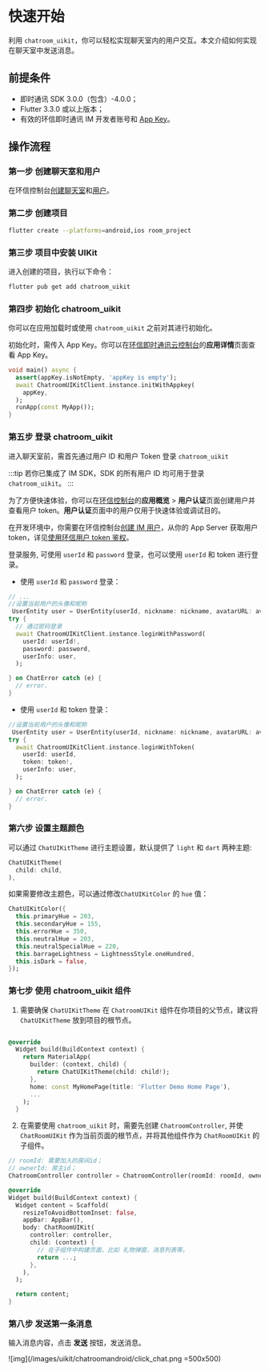 # 快速开始

<Toc />

利用 `chatroom_uikit`，你可以轻松实现聊天室内的用户交互。本文介绍如何实现在聊天室中发送消息。

## 前提条件

- 即时通讯 SDK 3.0.0（包含）-4.0.0；
- Flutter 3.3.0 或以上版本；
- 有效的环信即时通讯 IM 开发者账号和 [App Key](/product/enable_and_configure_IM.html#获取环信即时通讯-im-的信息)。

## 操作流程

### 第一步 创建聊天室和用户

在环信控制台[创建聊天室](/product/enable_and_configure_IM.html#创建聊天室)和[用户](/product/enable_and_configure_IM.html#创建-im-用户)。

### 第二步 创建项目

```sh
flutter create --platforms=android,ios room_project
```

### 第三步 项目中安装 UIKit

进入创建的项目，执行以下命令：

```sh
flutter pub get add chatroom_uikit
```

### 第四步 初始化 chatroom_uikit

你可以在应用加载时或使用 `chatroom_uikit` 之前对其进行初始化。

初始化时，需传入 App Key。你可以在[环信即时通讯云控制台](https://console.easemob.com/user/login)的**应用详情**页面查看 App Key。

```dart
void main() async {
  assert(appKey.isNotEmpty, 'appKey is empty');
  await ChatroomUIKitClient.instance.initWithAppkey(
    appKey,
  );
  runApp(const MyApp());
}
```

### 第五步 登录 chatroom_uikit

进入聊天室前，需首先通过用户 ID 和用户 Token 登录 `chatroom_uikit`

:::tip
若你已集成了 IM SDK，SDK 的所有用户 ID 均可用于登录 `chatroom_uikit`。
:::

为了方便快速体验，你可以在[环信控制台](https://console.easemob.com/user/login)的**应用概览** > **用户认证**页面创建用户并查看用户 token。**用户认证**页面中的用户仅用于快速体验或调试目的。

在开发环境中，你需要在环信控制台[创建 IM 用户](/product/enable_and_configure_IM.html#创建-im-用户)，从你的 App Server 获取用户 token，详见[使用环信用户 token 鉴权](/product/easemob_user_token.html)。

登录服务, 可使用 `userId` 和 `password` 登录，也可以使用 `userId` 和 token 进行登录。

- 使用 `userId` 和 `password` 登录：

```dart
// ...
//设置当前用户的头像和昵称
 UserEntity user = UserEntity(userId, nickname: nickname, avatarURL: avatarURL);
try {
  // 通过密码登录
  await ChatroomUIKitClient.instance.loginWithPassword(
    userId: userId!,
    password: password,
    userInfo: user,
  );

} on ChatError catch (e) {
  // error.
}
```

- 使用 `userId` 和 token 登录：

```dart
//设置当前用户的头像和昵称
 UserEntity user = UserEntity(userId, nickname: nickname, avatarURL: avatarURL);
try {
  await ChatroomUIKitClient.instance.loginWithToken(
    userId: userId,
    token: token!,
    userInfo: user,
  );

} on ChatError catch (e) {
  // error.
}
```

### 第六步 设置主题颜色

可以通过 `ChatUIKitTheme` 进行主题设置，默认提供了 `light` 和 `dart` 两种主题:

```dart
ChatUIKitTheme(
  child: child,
),
```

如果需要修改主题色，可以通过修改`ChatUIKitColor` 的 `hue` 值：

```dart
ChatUIKitColor({
  this.primaryHue = 203,
  this.secondaryHue = 155,
  this.errorHue = 350,
  this.neutralHue = 203,
  this.neutralSpecialHue = 220,
  this.barrageLightness = LightnessStyle.oneHundred,
  this.isDark = false,
});
```


### 第七步 使用 chatroom_uikit 组件

1. 需要确保 `ChatUIKitTheme` 在 `ChatroomUIKit` 组件在你项目的父节点，建议将 `ChatUIKitTheme` 放到项目的根节点。

```dart

@override
  Widget build(BuildContext context) {
    return MaterialApp(
      builder: (context, child) {
        return ChatUIKitTheme(child: child!);
      },
      home: const MyHomePage(title: 'Flutter Demo Home Page'),
      ...
    );
  }
```


2. 在需要使用 `chatroom_uikit` 时，需要先创建 `ChatroomController`, 并使 `ChatRoomUIKit` 作为当前页面的根节点，并将其他组件作为 `ChatRoomUIKit` 的子组件。

```dart
// roomId: 需要加入的房间id；
// ownerId: 房主id；
ChatroomController controller = ChatroomController(roomId: roomId, ownerId: ownerId);

@override
Widget build(BuildContext context) {
  Widget content = Scaffold(
    resizeToAvoidBottomInset: false,
    appBar: AppBar(),
    body: ChatRoomUIKit(
      controller: controller,
      child: (context) {
        // 在子组件中构建页面，比如 礼物弹窗，消息列表等。
        return ...;
      },
    ),
  );

  return content;
}

```

### 第八步 发送第一条消息

输入消息内容，点击 **发送** 按钮，发送消息。

![img](/images/uikit/chatroomandroid/click_chat.png =500x500)
